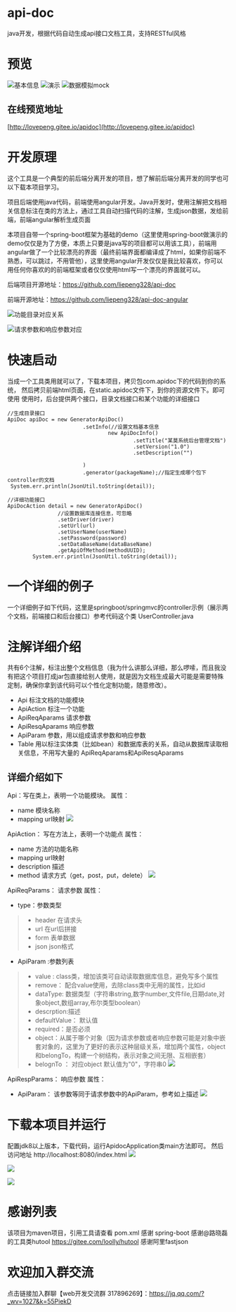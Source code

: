 # api-doc 
java开发，根据代码自动生成api接口文档工具，支持RESTful风格
# 预览
![基本信息](https://upload-images.jianshu.io/upload_images/2833665-a2ce576b7438c8ce.png?imageMogr2/auto-orient/strip%7CimageView2/2/w/1240)
![演示](https://upload-images.jianshu.io/upload_images/2833665-cba03dffe34b6793.png?imageMogr2/auto-orient/strip%7CimageView2/2/w/1240)
![数据模拟mock](https://upload-images.jianshu.io/upload_images/2833665-d9a928816a328096.png?imageMogr2/auto-orient/strip%7CimageView2/2/w/1240)
## 在线预览地址 
[http://lovepeng.gitee.io/apidoc](http://lovepeng.gitee.io/apidoc)
# 开发原理
这个工具是一个典型的前后端分离开发的项目，想了解前后端分离开发的同学也可以下载本项目学习。

项目后端使用java代码，前端使用angular开发。Java开发时，使用注解把文档相关信息标注在类的方法上，通过工具自动扫描代码的注解，生成json数据，发给前端，前端angular解析生成页面


本项目自带一个spring-boot框架为基础的demo（这里使用spring-boot做演示的demo仅仅是为了方便，本质上只要是java写的项目都可以用该工具），前端用angular做了一个比较漂亮的界面（最终前端界面都编译成了html，如果你前端不熟悉，可以跳过，不用管他），这里使用angular开发仅仅是我比较喜欢，你可以用任何你喜欢的的前端框架或者仅仅使用html写一个漂亮的界面就可以。

后端项目开源地址：https://github.com/liepeng328/api-doc

前端开源地址：https://github.com/liepeng328/api-doc-angular

![功能目录对应关系](https://upload-images.jianshu.io/upload_images/2833665-d9627161b59b7673.png?imageMogr2/auto-orient/strip%7CimageView2/2/w/1240)

![请求参数和响应参数对应](https://upload-images.jianshu.io/upload_images/2833665-53359d84c7531029.png?imageMogr2/auto-orient/strip%7CimageView2/2/w/1240)

# 快速启动
当成一个工具类用就可以了，下载本项目，拷贝包com.apidoc下的代码到你的系统，
然后拷贝前端html页面，在static.apidoc文件下，到你的资源文件下。即可使用
使用时，后台提供两个接口，目录文档接口和某个功能的详细接口
```
//生成目录接口
ApiDoc apiDoc = new GeneratorApiDoc()
                        .setInfo(//设置文档基本信息
                                new ApiDocInfo()
                                        .setTitle("某莫系统后台管理文档")
                                        .setVersion("1.0")
                                        .setDescription("")

                        )
                        .generator(packageName);//指定生成哪个包下controller的文档
 System.err.println(JsonUtil.toString(detail));

//详细功能接口
ApiDocAction detail = new GeneratorApiDoc()
                //设置数据库连接信息，可忽略
                .setDriver(driver)
                .setUrl(url)
                .setUserName(userName)
                .setPassword(password)
                .setDataBaseName(dataBaseName)
                .getApiOfMethod(methodUUID);
        System.err.println(JsonUtil.toString(detail));
```

# 一个详细的例子
一个详细例子如下代码，这里是springboot/springmvc的controller示例（展示两个文档，前端接口和后台接口）参考代码这个类 UserController.java

# 注解详细介绍
共有6个注解，标注出整个文档信息（我为什么讲那么详细，那么啰嗦，而且我没有把这个项目打成jar包直接给别人使用，就是因为文档生成最大可能是需要特殊定制，确保你拿到该代码可以个性化定制功能，随意修改）。
- Api 标注文档的功能模块
- ApiAction 标注一个功能
- ApiReqAparams 请求参数
- ApiResqAparams 响应参数
- ApiParam 参数，用以组成请求参数和响应参数
- Table 用以标注实体类（比如bean）和数据库表的关系，自动从数据库读取相关信息，不用写大量的 ApiReqAparams和ApiResqAparams
## 详细介绍如下
Api：写在类上，表明一个功能模块。
属性：
- name 模块名称
- mapping url映射
![](https://upload-images.jianshu.io/upload_images/2833665-0ac022ed836cebfe.png?imageMogr2/auto-orient/strip%7CimageView2/2/w/1240)

ApiAction： 写在方法上，表明一个功能点
属性：
- name 方法的功能名称
- mapping url映射
- description 描述
- method 请求方式（get，post，put，delete）
![](https://upload-images.jianshu.io/upload_images/2833665-4af8001b0c02387f.png?imageMogr2/auto-orient/strip%7CimageView2/2/w/1240)

ApiReqParams： 请求参数
属性：
- type：参数类型
>  - header  在请求头 
>- url  在url后拼接
>- form  表单数据
>- json  json格式
- ApiParam :参数列表
>-  value : class类，增加该类可自动读取数据库信息，避免写多个属性
>-  remove： 配合value使用，去除class类中无用的属性，比如id
>-  dataType: 数据类型（字符串string,数字number,文件file,日期date,对象object,数组array,布尔类型boolean）
>-  descrption:描述
>-  defaultValue： 默认值
>- required：是否必须
>-  object：从属于哪个对象（因为请求参数或者响应参数可能是对象中嵌套对象的，这里为了更好的表示这种层级关系，增加两个属性，object和belongTo，构建一个树结构，表示对象之间无限、互相嵌套）
>-  belognTo ： 对应object 默认值为"0"，字符串0
![](https://upload-images.jianshu.io/upload_images/2833665-ad96b77ad5326e3e.png?imageMogr2/auto-orient/strip%7CimageView2/2/w/1240)

ApiRespParams： 响应参数
属性：
- ApiParam： 该参数等同于请求参数中的ApiParam，参考如上描述
![](https://upload-images.jianshu.io/upload_images/2833665-0373d707dd37b9f4.png?imageMogr2/auto-orient/strip%7CimageView2/2/w/1240)


# 下载本项目并运行
配置jdk8以上版本，下载代码，运行ApidocApplication类main方法即可。
然后访问地址 http://localhost:8080/index.html
![](https://upload-images.jianshu.io/upload_images/2833665-ebdf7ed6bdefb210.png?imageMogr2/auto-orient/strip%7CimageView2/2/w/1240)

![](https://upload-images.jianshu.io/upload_images/2833665-6ac946d6c51e320b.png?imageMogr2/auto-orient/strip%7CimageView2/2/w/1240)

![](https://upload-images.jianshu.io/upload_images/2833665-d6f5fa7b60b0b4ca.png?imageMogr2/auto-orient/strip%7CimageView2/2/w/1240)

# 感谢列表
该项目为maven项目，引用工具请查看 pom.xml
感谢 spring-boot
感谢@路晓磊 的工具类hutool https://gitee.com/loolly/hutool
感谢阿里fastjson


# 欢迎加入群交流
点击链接加入群聊【web开发交流群 317896269】：https://jq.qq.com/?_wv=1027&k=55PiekD
